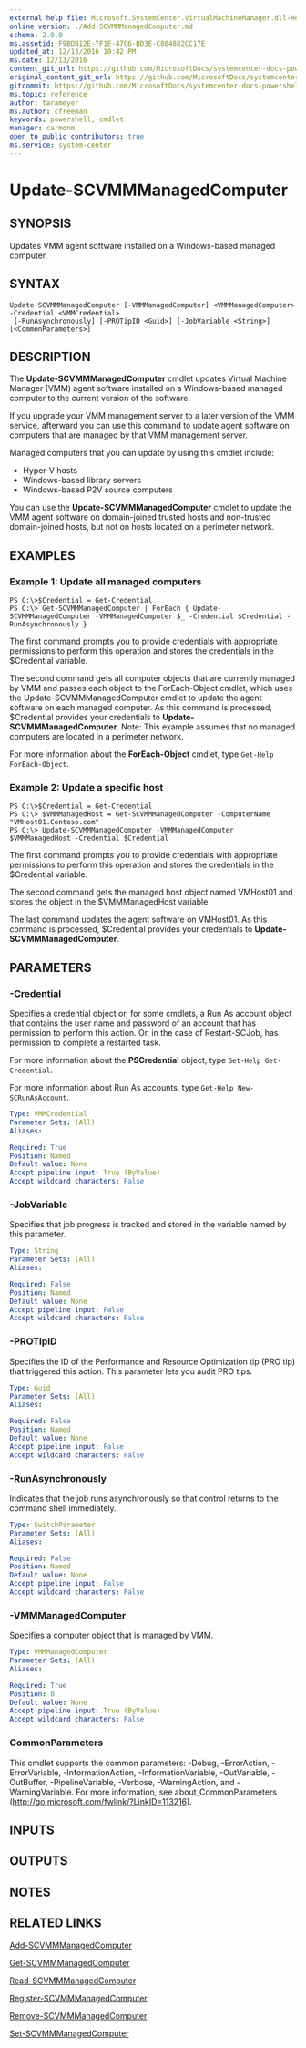 ```yaml
---
external help file: Microsoft.SystemCenter.VirtualMachineManager.dll-Help.xml
online version: ./Add-SCVMMManagedComputer.md
schema: 2.0.0
ms.assetid: F9BDB12E-7F1E-47C6-BD3E-C804882CC17E
updated_at: 12/13/2016 10:42 PM
ms.date: 12/13/2016
content_git_url: https://github.com/MicrosoftDocs/systemcenter-docs-powershell/blob/master/systemcenter-cmdlets/VirtualMachineManager/v1/Update-SCVMMManagedComputer.md
original_content_git_url: https://github.com/MicrosoftDocs/systemcenter-docs-powershell/blob/master/systemcenter-cmdlets/VirtualMachineManager/v1/Update-SCVMMManagedComputer.md
gitcommit: https://github.com/MicrosoftDocs/systemcenter-docs-powershell/blob/ea9507ac2178040476af5407227db8cb97701ea9/systemcenter-cmdlets/VirtualMachineManager/v1/Update-SCVMMManagedComputer.md
ms.topic: reference
author: tarameyer
ms.author: cfreeman
keywords: powershell, cmdlet
manager: carmonm
open_to_public_contributors: true
ms.service: system-center
---
```


# Update-SCVMMManagedComputer

## SYNOPSIS
Updates VMM agent software installed on a Windows-based managed computer.

## SYNTAX

```
Update-SCVMMManagedComputer [-VMMManagedComputer] <VMMManagedComputer> -Credential <VMMCredential>
 [-RunAsynchronously] [-PROTipID <Guid>] [-JobVariable <String>] [<CommonParameters>]
```

## DESCRIPTION
The **Update-SCVMMManagedComputer** cmdlet updates Virtual Machine Manager (VMM) agent software installed on a Windows-based managed computer to the current version of the software.

If you upgrade your VMM management server to a later version of the VMM service, afterward you can use this command to update agent software on computers that are managed by that VMM management server.

Managed computers that you can update by using this cmdlet include: 


- Hyper-V hosts
- Windows-based library servers
- Windows-based P2V source computers

You can use the **Update-SCVMMManagedComputer** cmdlet to update the VMM agent software on domain-joined trusted hosts and non-trusted domain-joined hosts, but not on hosts located on a perimeter network.

## EXAMPLES

### Example 1: Update all managed computers
```
PS C:\>$Credential = Get-Credential
PS C:\> Get-SCVMMManagedComputer | ForEach { Update-SCVMMManagedComputer -VMMManagedComputer $_ -Credential $Credential -RunAsynchronously }
```

The first command prompts you to provide credentials with appropriate permissions to perform this operation and stores the credentials in the $Credential variable.

The second command gets all computer objects that are currently managed by VMM and passes each object to the ForEach-Object cmdlet, which uses the Update-SCVMMManagedComputer cmdlet to update the agent software on each managed computer.
As this command is processed, $Credential provides your credentials to **Update-SCVMMManagedComputer**.
Note: This example assumes that no managed computers are located in a perimeter network.

For more information about the **ForEach-Object** cmdlet, type `Get-Help ForEach-Object`.

### Example 2: Update a specific host
```
PS C:\>$Credential = Get-Credential
PS C:\> $VMMManagedHost = Get-SCVMMManagedComputer -ComputerName "VMHost01.Contoso.com"
PS C:\> Update-SCVMMManagedComputer -VMMManagedComputer $VMMManagedHost -Credential $Credential
```

The first command prompts you to provide credentials with appropriate permissions to perform this operation and stores the credentials in the $Credential variable.

The second command gets the managed host object named VMHost01 and stores the object in the $VMMManagedHost variable.

The last command updates the agent software on VMHost01.
As this command is processed, $Credential provides your credentials to **Update-SCVMMManagedComputer**.

## PARAMETERS

### -Credential
Specifies a credential object or, for some cmdlets, a Run As account object that contains the user name and password of an account that has permission to perform this action.
Or, in the case of Restart-SCJob, has permission to complete a restarted task.

For more information about the **PSCredential** object, type `Get-Help Get-Credential`.

For more information about Run As accounts, type `Get-Help New-SCRunAsAccount`.

```yaml
Type: VMMCredential
Parameter Sets: (All)
Aliases: 

Required: True
Position: Named
Default value: None
Accept pipeline input: True (ByValue)
Accept wildcard characters: False
```

### -JobVariable
Specifies that job progress is tracked and stored in the variable named by this parameter.

```yaml
Type: String
Parameter Sets: (All)
Aliases: 

Required: False
Position: Named
Default value: None
Accept pipeline input: False
Accept wildcard characters: False
```

### -PROTipID
Specifies the ID of the Performance and Resource Optimization tip (PRO tip) that triggered this action.
This parameter lets you audit PRO tips.

```yaml
Type: Guid
Parameter Sets: (All)
Aliases: 

Required: False
Position: Named
Default value: None
Accept pipeline input: False
Accept wildcard characters: False
```

### -RunAsynchronously
Indicates that the job runs asynchronously so that control returns to the command shell immediately.

```yaml
Type: SwitchParameter
Parameter Sets: (All)
Aliases: 

Required: False
Position: Named
Default value: None
Accept pipeline input: False
Accept wildcard characters: False
```

### -VMMManagedComputer
Specifies a computer object that is managed by VMM.

```yaml
Type: VMMManagedComputer
Parameter Sets: (All)
Aliases: 

Required: True
Position: 0
Default value: None
Accept pipeline input: True (ByValue)
Accept wildcard characters: False
```

### CommonParameters
This cmdlet supports the common parameters: -Debug, -ErrorAction, -ErrorVariable, -InformationAction, -InformationVariable, -OutVariable, -OutBuffer, -PipelineVariable, -Verbose, -WarningAction, and -WarningVariable. For more information, see about_CommonParameters (http://go.microsoft.com/fwlink/?LinkID=113216).

## INPUTS

## OUTPUTS

## NOTES

## RELATED LINKS

[Add-SCVMMManagedComputer](xref:VirtualMachineManager/v1/Add-SCVMMManagedComputer.md)

[Get-SCVMMManagedComputer](xref:VirtualMachineManager/v1/Get-SCVMMManagedComputer.md)

[Read-SCVMMManagedComputer](xref:VirtualMachineManager/v1/Read-SCVMMManagedComputer.md)

[Register-SCVMMManagedComputer](xref:VirtualMachineManager/v1/Register-SCVMMManagedComputer.md)

[Remove-SCVMMManagedComputer](xref:VirtualMachineManager/v1/Remove-SCVMMManagedComputer.md)

[Set-SCVMMManagedComputer](xref:VirtualMachineManager/v1/Set-SCVMMManagedComputer.md)

